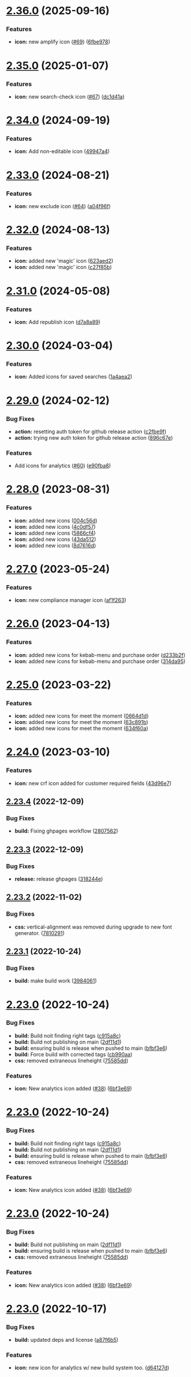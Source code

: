 # [2.36.0](https://github.com/bullhorn/bullhorn-icons/compare/v2.35.0...v2.36.0) (2025-09-16)


### Features

* **icon:** new amplify icon ([#69](https://github.com/bullhorn/bullhorn-icons/issues/69)) ([6fbe978](https://github.com/bullhorn/bullhorn-icons/commit/6fbe978b7926e89d00a4390ff382521fa3d33864))

# [2.35.0](https://github.com/bullhorn/bullhorn-icons/compare/v2.34.0...v2.35.0) (2025-01-07)


### Features

* **icon:** new search-check icon ([#67](https://github.com/bullhorn/bullhorn-icons/issues/67)) ([dc1d41a](https://github.com/bullhorn/bullhorn-icons/commit/dc1d41a0a7377791fcdea7f13e36d7ddcfa83b4b))

# [2.34.0](https://github.com/bullhorn/bullhorn-icons/compare/v2.33.0...v2.34.0) (2024-09-19)


### Features

* **icon:** Add non-editable icon ([49947a4](https://github.com/bullhorn/bullhorn-icons/commit/49947a45485957ebb39a7b1e2fd6fc263191f0f8))

# [2.33.0](https://github.com/bullhorn/bullhorn-icons/compare/v2.32.0...v2.33.0) (2024-08-21)


### Features

* **icon:** new exclude icon ([#64](https://github.com/bullhorn/bullhorn-icons/issues/64)) ([a04f96f](https://github.com/bullhorn/bullhorn-icons/commit/a04f96f5db185ce7648e97d5d458bbe363d9942b))

# [2.32.0](https://github.com/bullhorn/bullhorn-icons/compare/v2.31.0...v2.32.0) (2024-08-13)


### Features

* **icon:** added new 'magic' icon ([623aed2](https://github.com/bullhorn/bullhorn-icons/commit/623aed2e44288ad86375df4f3e6e11be3f10d027))
* **icon:** added new 'magic' icon ([c27f85b](https://github.com/bullhorn/bullhorn-icons/commit/c27f85b4e55707fe2a880cfcb8faa728300bbb48))

# [2.31.0](https://github.com/bullhorn/bullhorn-icons/compare/v2.30.0...v2.31.0) (2024-05-08)


### Features

* **icon:** Add republish icon ([d7a8a89](https://github.com/bullhorn/bullhorn-icons/commit/d7a8a89918bf8488c9b35f7c6fec9d6e05a9b97d))

# [2.30.0](https://github.com/bullhorn/bullhorn-icons/compare/v2.29.0...v2.30.0) (2024-03-04)


### Features

* **icon:** Added icons for saved searches ([1a4aea2](https://github.com/bullhorn/bullhorn-icons/commit/1a4aea25c39665ed40f61951da43d35d16f8fffb))

# [2.29.0](https://github.com/bullhorn/bullhorn-icons/compare/v2.28.0...v2.29.0) (2024-02-12)


### Bug Fixes

* **action:** resetting auth token for github release action ([c2fbe9f](https://github.com/bullhorn/bullhorn-icons/commit/c2fbe9f314a67b82219e9ce3ce65d7fa367660eb))
* **action:** trying new auth token for github release action ([896c67e](https://github.com/bullhorn/bullhorn-icons/commit/896c67eae5ef4dc461d09a26946aa60baeaf3d95))


### Features

* Add icons for analytics ([#60](https://github.com/bullhorn/bullhorn-icons/issues/60)) ([e90fba8](https://github.com/bullhorn/bullhorn-icons/commit/e90fba80f15a143e4a2ad417ce6eec60fc3accd6))

# [2.28.0](https://github.com/bullhorn/bullhorn-icons/compare/v2.27.0...v2.28.0) (2023-08-31)


### Features

* **icon:** added new icons ([004c56d](https://github.com/bullhorn/bullhorn-icons/commit/004c56d3340d42a8272b5afdc3761d46c1ae9ff4))
* **icon:** added new icons ([4c0df57](https://github.com/bullhorn/bullhorn-icons/commit/4c0df57fb620ec37e3e9b67a92ce48b9012aca3a))
* **icon:** added new icons ([5866cf4](https://github.com/bullhorn/bullhorn-icons/commit/5866cf4c28b4940a194f3f42ce7621dd65ab9259))
* **icon:** added new icons ([43da512](https://github.com/bullhorn/bullhorn-icons/commit/43da5129f54b6e6e56f71bb3a866ca52596eeff9))
* **icon:** added new icons ([8d7616d](https://github.com/bullhorn/bullhorn-icons/commit/8d7616d30053fdf713ce8de1d5a27be3ac81a859))

# [2.27.0](https://github.com/bullhorn/bullhorn-icons/compare/v2.26.0...v2.27.0) (2023-05-24)


### Features

* **icon:** new compliance manager icon ([af1f263](https://github.com/bullhorn/bullhorn-icons/commit/af1f26314e09c0b67e83ebd3666c3209e8374099))

# [2.26.0](https://github.com/bullhorn/bullhorn-icons/compare/v2.25.0...v2.26.0) (2023-04-13)


### Features

* **icon:** added new icons for kebab-menu and purchase order ([d233b2f](https://github.com/bullhorn/bullhorn-icons/commit/d233b2fd170d98e28c301fecb1317f446a0bdec9))
* **icon:** added new icons for kebab-menu and purchase order ([314da95](https://github.com/bullhorn/bullhorn-icons/commit/314da95c771def94d2e326db56b193b9060f8f87))

# [2.25.0](https://github.com/bullhorn/bullhorn-icons/compare/v2.24.0...v2.25.0) (2023-03-22)


### Features

* **icon:** added new icons for meet the moment ([0664d1d](https://github.com/bullhorn/bullhorn-icons/commit/0664d1d7aaacf63ea7a785eb44c0f2bb415c3355))
* **icon:** added new icons for meet the moment ([63c891b](https://github.com/bullhorn/bullhorn-icons/commit/63c891ba0c3d7cb7bf638c2e5ec1e1e9b51dc8a5))
* **icon:** added new icons for meet the moment ([634f60a](https://github.com/bullhorn/bullhorn-icons/commit/634f60af605b7cc0b494160605c00e07bb00297d))

# [2.24.0](https://github.com/bullhorn/bullhorn-icons/compare/v2.23.4...v2.24.0) (2023-03-10)


### Features

* **icon:** new crf icon added for customer required fields ([43d96e7](https://github.com/bullhorn/bullhorn-icons/commit/43d96e7d63e94bc6df097225a9c676f2cdd8da5a))

## [2.23.4](https://github.com/bullhorn/bullhorn-icons/compare/v2.23.3...v2.23.4) (2022-12-09)


### Bug Fixes

* **build:** Fixing ghpages workflow ([2807562](https://github.com/bullhorn/bullhorn-icons/commit/280756298ee0d96207f5476893ed9791365cc121))

## [2.23.3](https://github.com/bullhorn/bullhorn-icons/compare/v2.23.2...v2.23.3) (2022-12-09)


### Bug Fixes

* **release:** release ghpages ([318244e](https://github.com/bullhorn/bullhorn-icons/commit/318244e9dd0603fe1f452eb58e640e22b537b0bc))

## [2.23.2](https://github.com/bullhorn/bullhorn-icons/compare/v2.23.1...v2.23.2) (2022-11-02)


### Bug Fixes

* **css:** vertical-alignment was removed during upgrade to new font generator. ([7810291](https://github.com/bullhorn/bullhorn-icons/commit/78102915bc3c32d7fc91885ea72099bd40d11f09))

## [2.23.1](https://github.com/bullhorn/bullhorn-icons/compare/v2.23.0...v2.23.1) (2022-10-24)


### Bug Fixes

* **build:** make build work ([3984061](https://github.com/bullhorn/bullhorn-icons/commit/3984061817900b68b1842cca8912c034f52a60b3))

# [2.23.0](https://github.com/bullhorn/bullhorn-icons/compare/v2.22.0...v2.23.0) (2022-10-24)


### Bug Fixes

* **build:** Build noit finding right tags ([c915a8c](https://github.com/bullhorn/bullhorn-icons/commit/c915a8c5f396f96ffe04b5ee362c4494000aa34a))
* **build:** Build not publishing on main ([2df11d1](https://github.com/bullhorn/bullhorn-icons/commit/2df11d1c53d75a50c37ed56e188169890cc3567e))
* **build:** ensuring build is release when pushed to main ([bfbf3e6](https://github.com/bullhorn/bullhorn-icons/commit/bfbf3e64b0d512388c048967c72df800088a5613))
* **build:** Force build with corrected tags ([cb990aa](https://github.com/bullhorn/bullhorn-icons/commit/cb990aa4e5f08e858c5fa0a73c881144c949da41))
* **css:** removed extraneous lineheight ([75585dd](https://github.com/bullhorn/bullhorn-icons/commit/75585dd833357c7963a3bf16af9ef746b5b249b4))


### Features

* **icon:** New analytics icon added ([#38](https://github.com/bullhorn/bullhorn-icons/issues/38)) ([6bf3e69](https://github.com/bullhorn/bullhorn-icons/commit/6bf3e6914b87f2fbaa75388ddbfaea3af2fde336))

# [2.23.0](https://github.com/bullhorn/bullhorn-icons/compare/v2.22.0...v2.23.0) (2022-10-24)


### Bug Fixes

* **build:** Build noit finding right tags ([c915a8c](https://github.com/bullhorn/bullhorn-icons/commit/c915a8c5f396f96ffe04b5ee362c4494000aa34a))
* **build:** Build not publishing on main ([2df11d1](https://github.com/bullhorn/bullhorn-icons/commit/2df11d1c53d75a50c37ed56e188169890cc3567e))
* **build:** ensuring build is release when pushed to main ([bfbf3e6](https://github.com/bullhorn/bullhorn-icons/commit/bfbf3e64b0d512388c048967c72df800088a5613))
* **css:** removed extraneous lineheight ([75585dd](https://github.com/bullhorn/bullhorn-icons/commit/75585dd833357c7963a3bf16af9ef746b5b249b4))


### Features

* **icon:** New analytics icon added ([#38](https://github.com/bullhorn/bullhorn-icons/issues/38)) ([6bf3e69](https://github.com/bullhorn/bullhorn-icons/commit/6bf3e6914b87f2fbaa75388ddbfaea3af2fde336))

# [2.23.0](https://github.com/bullhorn/bullhorn-icons/compare/v2.22.0...v2.23.0) (2022-10-24)


### Bug Fixes

* **build:** Build not publishing on main ([2df11d1](https://github.com/bullhorn/bullhorn-icons/commit/2df11d1c53d75a50c37ed56e188169890cc3567e))
* **build:** ensuring build is release when pushed to main ([bfbf3e6](https://github.com/bullhorn/bullhorn-icons/commit/bfbf3e64b0d512388c048967c72df800088a5613))
* **css:** removed extraneous lineheight ([75585dd](https://github.com/bullhorn/bullhorn-icons/commit/75585dd833357c7963a3bf16af9ef746b5b249b4))


### Features

* **icon:** New analytics icon added ([#38](https://github.com/bullhorn/bullhorn-icons/issues/38)) ([6bf3e69](https://github.com/bullhorn/bullhorn-icons/commit/6bf3e6914b87f2fbaa75388ddbfaea3af2fde336))

# [2.23.0](https://github.com/bullhorn/bullhorn-icons/compare/v2.22.0...v2.23.0) (2022-10-17)


### Bug Fixes

* **build:** updated deps and license ([a87f6b5](https://github.com/bullhorn/bullhorn-icons/commit/a87f6b571def3233627fa64edf57eaf0754639cd))


### Features

* **icon:** new icon for analytics w/ new build system too. ([d64127d](https://github.com/bullhorn/bullhorn-icons/commit/d64127dadb54f8d1aed8047ee61b7989b78e9987))
